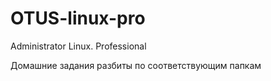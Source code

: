 # OTUS-linux-pro
Administrator Linux. Professional

Домашние задания разбиты по соответствующим папкам
